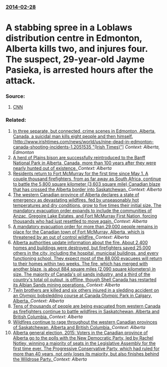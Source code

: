 ### [2014-02-28](/news/2014/02/28/index.md)

# A stabbing spree in a Loblaws distribution centre in Edmonton, Alberta kills two, and injures four. The suspect, 29-year-old Jayme Pasieka, is arrested hours after the attack. 




### Source:

1. [CNN](http://edition.cnn.com/2014/02/28/world/americas/stabbing-edmonton-warehouse/index.html?hpt=hp_t3)

### Related:

1. [In three separate, but connected, crime scenes in Edmonton, Alberta, Canada, a suicidal man kills eight people and then himself. [http://www.irishtimes.com/news/world/us/nine-dead-in-edmonton-canada-shooting-incidents-1.2051535 "(Irish Times)"]](/news/2014/12/30/in-three-separate-but-connected-crime-scenes-in-edmonton-alberta-canada-a-suicidal-man-kills-eight-people-and-then-himself-http-www.md) _Context: Alberta, Edmonton_
2. [A herd of Plains bison are successfully reintroduced to the Banff National Park in Alberta, Canada, more than 100 years after they were nearly hunted out of existence. ](/news/2017/02/6/a-herd-of-plains-bison-are-successfully-reintroduced-to-the-banff-national-park-in-alberta-canada-more-than-100-years-after-they-were-near.md) _Context: Alberta_
3. [Residents return to Fort McMurray for the first time since May 1. A couple thousand firefighters, from as far away as South Africa, continue to battle the 5,800 square kilometer (3,603 square mile) Canadian blaze that has crossed the Alberta border into Saskatchewan. ](/news/2016/06/1/residents-return-to-fort-mcmurray-for-the-first-time-since-may-1-a-couple-thousand-firefighters-from-as-far-away-as-south-africa-continue.md) _Context: Alberta_
4. [The western Canadian province of Alberta declares a state of emergency as devastating wildfires, fed by unseasonably hot temperatures and dry conditions, grow to five times their initial size. The mandatory evacuation order expands to include the communities of Anzac, Gregoire Lake Estates, and Fort McMurray First Nation, forcing thousands who had just resettled to move again. ](/news/2016/05/5/the-western-canadian-province-of-alberta-declares-a-state-of-emergency-as-devastating-wildfires-fed-by-unseasonably-hot-temperatures-and-dr.md) _Context: Alberta_
5. [A mandatory evacuation order for more than 29,000 people remains in place for the Canadian town of Fort McMurray, Alberta, which is threatened by an out of control wildfire. ](/news/2016/05/3/a-mandatory-evacuation-order-for-more-than-29-000-people-remains-in-place-for-the-canadian-town-of-fort-mcmurray-alberta-which-is-threaten.md) _Context: Alberta_
6. [Alberta authorities update information about the fire. About 2,400 homes and buildings were destroyed, but firefighters saved 25,000 others in the city, including the hospital, municipal buildings, and every functioning school. They expect most of the 88,000 evacuees will return to their homes within two weeks. The fire, which has merged with another blaze, is about 884 square miles (2,090 square kilometers) in size. The majority of Canada's oil sands industry, and a third of the country's total oil output, is offline, though Shell Canada has restarted its Albian Sands mining operations. ](/news/2016/05/10/alberta-authorities-update-information-about-the-fire-about-2-400-homes-and-buildings-were-destroyed-but-firefighters-saved-25-000-others.md) _Context: Alberta_
7. [Twin brothers are killed and six others injured in a sledding accident on an Olympic bobsledding course at Canada Olympic Park in Calgary, Alberta. ](/news/2016/02/6/twin-brothers-are-killed-and-six-others-injured-in-a-sledding-accident-on-an-olympic-bobsledding-course-at-canada-olympic-park-in-calgary-a.md) _Context: Alberta_
8. [Tens of thousands of people are being evacuated from western Canada as firefighters continue to battle wildfires in Saskatchewan, Alberta and British Columbia. ](/news/2015/07/8/tens-of-thousands-of-people-are-being-evacuated-from-western-canada-as-firefighters-continue-to-battle-wildfires-in-saskatchewan-alberta-an.md) _Context: Alberta_
9. [Wildfires continue to rage throughout the western Canadian provinces of Saskatchewan, Alberta and British Columbia. ](/news/2015/07/10/wildfires-continue-to-rage-throughout-the-western-canadian-provinces-of-saskatchewan-alberta-and-british-columbia.md) _Context: Alberta_
10. [Alberta general election, 2015: Voters in the Canadian province of Alberta go to the polls with the New Democratic Party, led by Rachel Notley, winning a majority of seats in the Legislative Assembly for the first time ever. The Progressive Conservative Party, which had ruled for more than 40 years, not only loses its majority, but also finishes behind the Wildrose Party. ](/news/2015/05/5/alberta-general-election-2015-voters-in-the-canadian-province-of-alberta-go-to-the-polls-with-the-new-democratic-party-led-by-rachel-notl.md) _Context: Alberta_
